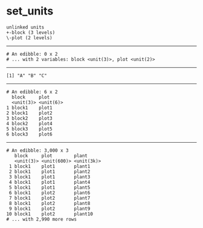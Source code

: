 # set_units

    unlinked units
    +-block (3 levels)
    \-plot (2 levels)

---

    # An edibble: 0 x 2
    # ... with 2 variables: block <unit(3)>, plot <unit(2)>

---

    [1] "A" "B" "C"

---

    # An edibble: 6 x 2
      block     plot     
      <unit(3)> <unit(6)>
    1 block1    plot1    
    2 block1    plot2    
    3 block2    plot3    
    4 block2    plot4    
    5 block3    plot5    
    6 block3    plot6    

---

    # An edibble: 3,000 x 3
       block     plot        plant     
       <unit(3)> <unit(600)> <unit(3k)>
     1 block1    plot1       plant1    
     2 block1    plot1       plant2    
     3 block1    plot1       plant3    
     4 block1    plot1       plant4    
     5 block1    plot1       plant5    
     6 block1    plot2       plant6    
     7 block1    plot2       plant7    
     8 block1    plot2       plant8    
     9 block1    plot2       plant9    
    10 block1    plot2       plant10   
    # ... with 2,990 more rows

